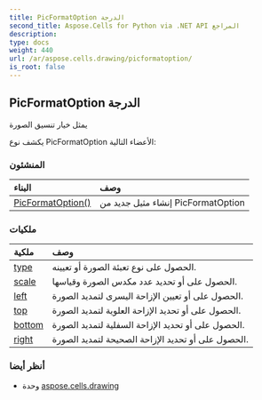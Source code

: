 ```yaml
---
title: PicFormatOption الدرجة
second_title: Aspose.Cells for Python via .NET API المراجع
description:
type: docs
weight: 440
url: /ar/aspose.cells.drawing/picformatoption/
is_root: false
---
```

##  PicFormatOption الدرجة
يمثل خيار تنسيق الصورة



يكشف نوع PicFormatOption الأعضاء التالية:

###  المنشئون
| البناء| وصف|
| :- | :- |
| [PicFormatOption()](/cells/python-net/ar/aspose.cells.drawing/picformatoption/__init__/#) | إنشاء مثيل جديد من PicFormatOption|


###  ملكيات
| ملكية| وصف|
| :- | :- |
| [type](/cells/python-net/ar/aspose.cells.drawing/picformatoption/type) | الحصول على نوع تعبئة الصورة أو تعيينه.|
| [scale](/cells/python-net/ar/aspose.cells.drawing/picformatoption/scale) | الحصول على أو تحديد عدد مكدس الصورة وقياسها.|
| [left](/cells/python-net/ar/aspose.cells.drawing/picformatoption/left) | الحصول على أو تعيين الإزاحة اليسرى لتمديد الصورة.|
| [top](/cells/python-net/ar/aspose.cells.drawing/picformatoption/top) | الحصول على أو تحديد الإزاحة العلوية لتمديد الصورة.|
| [bottom](/cells/python-net/ar/aspose.cells.drawing/picformatoption/bottom) | الحصول على أو تحديد الإزاحة السفلية لتمديد الصورة.|
| [right](/cells/python-net/ar/aspose.cells.drawing/picformatoption/right) | الحصول على أو تحديد الإزاحة الصحيحة لتمديد الصورة.|



###  أنظر أيضا
* وحدة [aspose.cells.drawing](..)
